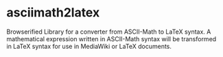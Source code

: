 # asciimath2latex
Browserified Library for a converter from ASCII-Math to LaTeX syntax. A mathematical expression written in ASCII-Math syntax will be transformed in LaTeX syntax for use in MediaWiki or LaTeX documents. 
